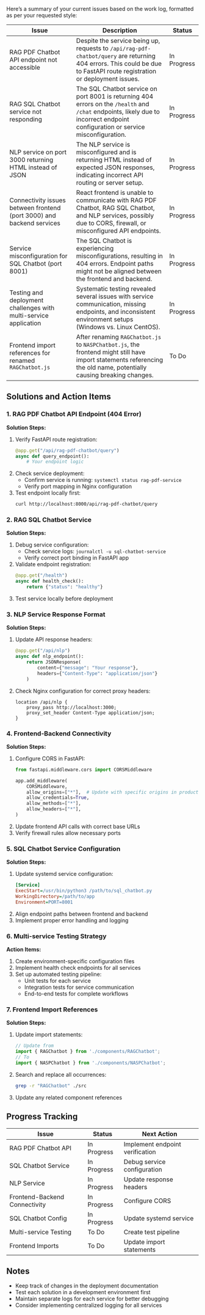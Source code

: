 Here’s a summary of your current issues based on the work log, formatted as per your requested style:

| **Issue** | **Description** | **Status** |
|-----------|-----------------|------------|
| RAG PDF Chatbot API endpoint not accessible | Despite the service being up, requests to `/api/rag-pdf-chatbot/query` are returning 404 errors. This could be due to FastAPI route registration or deployment issues. | In Progress |
| RAG SQL Chatbot service not responding | The SQL Chatbot service on port 8001 is returning 404 errors on the `/health` and `/chat` endpoints, likely due to incorrect endpoint configuration or service misconfiguration. | In Progress |
| NLP service on port 3000 returning HTML instead of JSON | The NLP service is misconfigured and is returning HTML instead of expected JSON responses, indicating incorrect API routing or server setup. | In Progress |
| Connectivity issues between frontend (port 3000) and backend services | React frontend is unable to communicate with RAG PDF Chatbot, RAG SQL Chatbot, and NLP services, possibly due to CORS, firewall, or misconfigured API endpoints. | In Progress |
| Service misconfiguration for SQL Chatbot (port 8001) | The SQL Chatbot is experiencing misconfigurations, resulting in 404 errors. Endpoint paths might not be aligned between the frontend and backend. | In Progress |
| Testing and deployment challenges with multi-service application | Systematic testing revealed several issues with service communication, missing endpoints, and inconsistent environment setups (Windows vs. Linux CentOS). | In Progress |
| Frontend import references for renamed `RAGChatbot.js` | After renaming `RAGChatbot.js` to `NASPChatbot.js`, the frontend might still have import statements referencing the old name, potentially causing breaking changes. | To Do |

## Solutions and Action Items

### 1. RAG PDF Chatbot API Endpoint (404 Error)
**Solution Steps:**
1. Verify FastAPI route registration:
   ```python
   @app.get("/api/rag-pdf-chatbot/query")
   async def query_endpoint():
       # Your endpoint logic
   ```
2. Check service deployment:
   - Confirm service is running: `systemctl status rag-pdf-service`
   - Verify port mapping in Nginx configuration
3. Test endpoint locally first:
   ```bash
   curl http://localhost:8000/api/rag-pdf-chatbot/query
   ```

### 2. RAG SQL Chatbot Service
**Solution Steps:**
1. Debug service configuration:
   - Check service logs: `journalctl -u sql-chatbot-service`
   - Verify correct port binding in FastAPI app
2. Validate endpoint registration:
   ```python
   @app.get("/health")
   async def health_check():
       return {"status": "healthy"}
   ```
3. Test service locally before deployment

### 3. NLP Service Response Format
**Solution Steps:**
1. Update API response headers:
   ```python
   @app.get("/api/nlp")
   async def nlp_endpoint():
       return JSONResponse(
           content={"message": "Your response"},
           headers={"Content-Type": "application/json"}
       )
   ```
2. Check Nginx configuration for correct proxy headers:
   ```nginx
   location /api/nlp {
       proxy_pass http://localhost:3000;
       proxy_set_header Content-Type application/json;
   }
   ```

### 4. Frontend-Backend Connectivity
**Solution Steps:**
1. Configure CORS in FastAPI:
   ```python
   from fastapi.middleware.cors import CORSMiddleware
   
   app.add_middleware(
       CORSMiddleware,
       allow_origins=["*"],  # Update with specific origins in production
       allow_credentials=True,
       allow_methods=["*"],
       allow_headers=["*"],
   )
   ```
2. Update frontend API calls with correct base URLs
3. Verify firewall rules allow necessary ports

### 5. SQL Chatbot Service Configuration
**Solution Steps:**
1. Update systemd service configuration:
   ```ini
   [Service]
   ExecStart=/usr/bin/python3 /path/to/sql_chatbot.py
   WorkingDirectory=/path/to/app
   Environment=PORT=8001
   ```
2. Align endpoint paths between frontend and backend
3. Implement proper error handling and logging

### 6. Multi-service Testing Strategy
**Action Items:**
1. Create environment-specific configuration files
2. Implement health check endpoints for all services
3. Set up automated testing pipeline:
   - Unit tests for each service
   - Integration tests for service communication
   - End-to-end tests for complete workflows

### 7. Frontend Import References
**Solution Steps:**
1. Update import statements:
   ```javascript
   // Update from
   import { RAGChatbot } from './components/RAGChatbot';
   // To
   import { NASPChatbot } from './components/NASPChatbot';
   ```
2. Search and replace all occurrences:
   ```bash
   grep -r "RAGChatbot" ./src
   ```
3. Update any related component references

## Progress Tracking

| Issue | Status | Next Action |
|-------|---------|-------------|
| RAG PDF Chatbot API | In Progress | Implement endpoint verification |
| SQL Chatbot Service | In Progress | Debug service configuration |
| NLP Service | In Progress | Update response headers |
| Frontend-Backend Connectivity | In Progress | Configure CORS |
| SQL Chatbot Config | In Progress | Update systemd service |
| Multi-service Testing | To Do | Create test pipeline |
| Frontend Imports | To Do | Update import statements |

## Notes
- Keep track of changes in the deployment documentation
- Test each solution in a development environment first
- Maintain separate logs for each service for better debugging
- Consider implementing centralized logging for all services